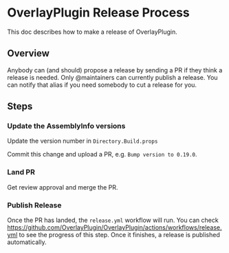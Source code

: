 # OverlayPlugin Release Process

This doc describes how to make a release of OverlayPlugin.

## Overview

Anybody can (and should) propose a release by sending a PR if they think a release is needed.
Only @maintainers can currently publish a release.
You can notify that alias if you need somebody to cut a release for you.

## Steps

### Update the AssemblyInfo versions

Update the version number in `Directory.Build.props`

Commit this change and upload a PR, e.g. `Bump version to 0.19.0`.

### Land PR

Get review approval and merge the PR.

### Publish Release

Once the PR has landed, the `release.yml` workflow will run.
You can check <https://github.com/OverlayPlugin/OverlayPlugin/actions/workflows/release.yml> to see the progress of this step.
Once it finishes, a release is published automatically.
